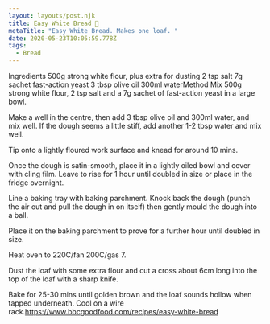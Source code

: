```yaml
---
layout: layouts/post.njk
title: Easy White Bread 🍞
metaTitle: "Easy White Bread. Makes one loaf. "
date: 2020-05-23T10:05:59.778Z
tags:
  - Bread
---
```

Ingredients
500g strong white flour, plus extra for dusting
2 tsp salt
7g sachet fast-action yeast
3 tbsp olive oil
300ml waterMethod
Mix 500g strong white flour, 2 tsp salt and a 7g sachet of fast-action yeast in a large bowl.

Make a well in the centre, then add 3 tbsp olive oil and 300ml water, and mix well. If the dough seems a little stiff, add another 1-2 tbsp water and mix well.

Tip onto a lightly floured work surface and knead for around 10 mins.

Once the dough is satin-smooth, place it in a lightly oiled bowl and cover with cling film. Leave to rise for 1 hour until doubled in size or place in the fridge overnight.

Line a baking tray with baking parchment. Knock back the dough (punch the air out and pull the dough in on itself) then gently mould the dough into a ball.

Place it on the baking parchment to prove for a further hour until doubled in size.

Heat oven to 220C/fan 200C/gas 7.

Dust the loaf with some extra flour and cut a cross about 6cm long into the top of the loaf with a sharp knife.

Bake for 25-30 mins until golden brown and the loaf sounds hollow when tapped underneath. Cool on a wire rack.https://www.bbcgoodfood.com/recipes/easy-white-bread